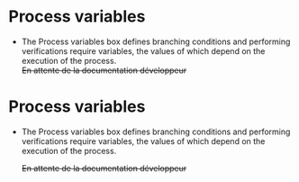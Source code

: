 <!--
created_at: '2012-03-29 16:09:58'
updated_at: '2013-03-13 14:31:19'
authors:
    - 'Jérôme Bogaerts'
tags:
    - 'Process Authoring'
-->

Process variables
=================

-   The Process variables box defines branching conditions and performing verifications require variables, the values of which depend on the execution of the process.\
    ~~En attente de la documentation développeur~~

Process variables
=================

-   The Process variables box defines branching conditions and performing verifications require variables, the values of which depend on the execution of the process.<br/>

    ~~En attente de la documentation développeur~~


